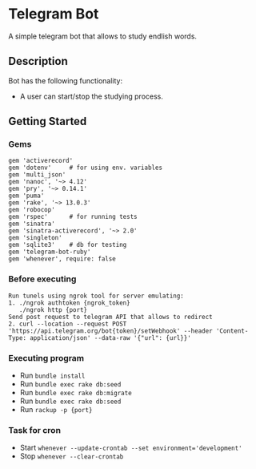 # Telegram Bot 

A simple telegram bot that allows to study endlish words.  

## Description

Bot has the following functionality:
- A user can start/stop the studying process. 

## Getting Started

### Gems
```
gem 'activerecord'
gem 'dotenv'     # for using env. variables
gem 'multi_json'
gem 'nanoc', '~> 4.12'
gem 'pry', '~> 0.14.1'
gem 'puma'
gem 'rake', '~> 13.0.3'
gem 'robocop'
gem 'rspec'      # for running tests
gem 'sinatra'
gem 'sinatra-activerecord', '~> 2.0'
gem 'singleton'
gem 'sqlite3'    # db for testing
gem 'telegram-bot-ruby'
gem 'whenever', require: false
```
### Before executing
```
Run tunels using ngrok tool for server emulating:
1. ./ngrok authtoken {ngrok_token}
   ./ngrok http {port}
Send post request to telegram API that allows to redirect
2. curl --location --request POST 'https://api.telegram.org/bot{token}/setWebhook' --header 'Content-Type: application/json' --data-raw '{"url": {url}}'
```

### Executing program

* Run ``` bundle install ```
* Run ``` bundle exec rake db:seed ```
* Run ``` bundle exec rake db:migrate ```
* Run ``` bundle exec rake db:seed ```
* Run ``` rackup -p {port} ```

### Task for cron
* Start ``` whenever --update-crontab --set environment='development' ```
* Stop ``` whenever --clear-crontab ```